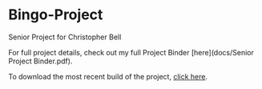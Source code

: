 # Bingo-Project
Senior Project for Christopher Bell

For full project details, check out my full Project Binder [here](docs/Senior Project Binder.pdf).

To download the most recent build of the project, [click here](dist/bingoGame.jar).
